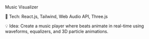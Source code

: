  Music Visualizer
 
🎵 Tech: React.js, Tailwind, Web Audio API, Three.js

💡 Idea: Create a music player where beats animate in real-time using waveforms, equalizers, and 3D particle animations.
